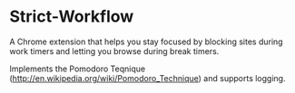 # Strict-Workflow
A Chrome extension that helps you stay focused by blocking sites during work timers and letting you browse during break timers.

Implements the Pomodoro Teqnique (http://en.wikipedia.org/wiki/Pomodoro_Technique) and supports logging.
